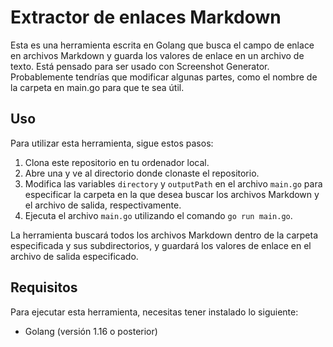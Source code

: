 # Extractor de enlaces Markdown

Esta es una herramienta escrita en Golang que busca el campo de enlace en archivos Markdown y guarda los valores de enlace en un archivo de texto. Está pensado para ser usado con Screenshot Generator. Probablemente tendrías que modificar algunas partes, como el nombre de la carpeta en main.go para que te sea útil.

## Uso

Para utilizar esta herramienta, sigue estos pasos:

1. Clona este repositorio en tu ordenador local.
2. Abre una y ve al directorio donde clonaste el repositorio.
3. Modifica las variables `directory` y `outputPath` en el archivo `main.go` para especificar la carpeta en la que desea buscar los archivos Markdown y el archivo de salida, respectivamente.
4. Ejecuta el archivo `main.go` utilizando el comando `go run main.go`.

La herramienta buscará todos los archivos Markdown dentro de la carpeta especificada y sus subdirectorios, y guardará los valores de enlace en el archivo de salida especificado.

## Requisitos

Para ejecutar esta herramienta, necesitas tener instalado lo siguiente:

- Golang (versión 1.16 o posterior)
